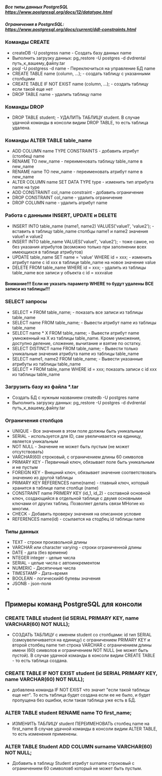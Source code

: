 ##### Все типы данных PostgreSQL https://www.postgresql.org/docs/12/datatype.html
##### Ограничения в PostgreSQL: https://www.postgresql.org/docs/current/ddl-constraints.html


### Команды CREATE
- createDB -U postgress name - Создать базу данных name
- Выполнить загрузку данных: pg_restore -U postgres -d dvdrental путь_к_вашему_файлу.tar
- psql -U postgress -d name - Переключиться на управление БД name
- CREATE TABLE name (column, ...); - создать таблицу с указанными столбцами
- CREATE TABLE IF NOT EXIST name (column, ...); - создать таблицу если такой еще нет
- DROP TABLE name - удалить таблицу name

### Команды DROP
- DROP TABLE student; - УДАЛИТЬ ТАБЛИЦУ student.
В случае удачной команды в конcоли видим DROP TABLE, то есть таблица удалена.

### Команды ALTER TABLE table_name
- ADD COLUMN name TYPE CONSTRAINTS - добавить атрибут (столбец) name
- RENAME TO new_name - переименовать таблицу table_name в new_name
- RENAME name TO new_name - переименовать атрибут name в new_name
- ALTER COLUMN name SET DATA TYPE type - изменить тип атрибута name на type
- ADD CONSTRAINT col_name constraint - добавить ограничение
- DROP CONSTRAINT col_name - удалить ограничение
- DROP COLUMN name - удалить атрибут name

### Работа с данными INSERT, UPDATE и DELETE
- INSERT INTO table_name (name1, name2) VALUES('value1', 'value2'); - вставить в таблицу table_name столбцы name1 и name2 значения value1 и value2
- INSERT INTO table_name VALUES('value1', 'value2'); - тоже самое, но без указания атрибутов (возможно только при заполнении всех имеющихся в таблице атрибутов)
- UPDATE table_name SET name = 'value' WHERE id = xxx; - изменить атрибут name с id xxx в таблице table_name на новое значение value
- DELETE FROM table_name WHERE id = xxx; - удалить из таблицы table_name все записи у объекта с id = xxxvalue
#### Внимание!!! Если не указать параметр WHERE то будут удалены ВСЕ записи из таблицы!!!

### SELECT запросы
- SELECT * FROM table_name; - показать все записи из таблицы table_name
- SELECT name FROM table_name; - Вывести атрибут name из таблицы table_name
- SELECT name * X FROM table_name; - Вывести атрибут name умноженный на X из таблицы table_name. Кроме умножения, доступно деление, сложение, вычитание и взятие по остатку.
- SELECT DISTINCT name FROM table_name; - Вывести только уникальные значения атрибута name из таблицы table_name 
- SELECT name1, name2 FROM table_name; - Вывести указанные атрибуты из таблицы table_name 
- SELECT * FROM table_name WHERE id = xxx; показать записи c id xxx из таблицы table_name

### Загрузить базу из файла *.tar
- Создать БД с нужным названием createdb -U postgres name
- Выполнить загрузку данных: pg_restore -U postgres -d dvdrental путь_к_вашему_файлу.tar

### Ограничения столбцов
- UNIQUE - Все значения в этом поле должны быть уникальным
- SERIAL - используется для ID, сам увеличивается на единицу, является уникальным
- NOT NULL - Значение не может быть пустым (не может отсутствовать)
- VARCHAR(60) строковый, с ограничением длины 60 символов
- PRIMARY KEY - Первичный ключ, обязывает поле
быть уникальным и не пустым
- FOREIGN KEY - Внешний ключ, обязывает значение соответствовать значению из другой таблицы
- PRIMARY KEY REFERENCES name(name) - главный ключ, который хранится в таблице name столбце (name)
- CONSTRAINT name PRIMERY KEY (id_1, id_2) - составной основной ключ, создающийся в отдельной таблице с двумя основными ключами от других таблиц. Позволяет делать связи МНогие ко многим.
- CHECK - Добавить проверку значения на описанное условие
- REFERENCES name(id) - ссылается на стодбец id таблицы name
  
### Типы данных
- TEXT - строки произвольной длины
- VARCHAR или character varying - строки ограниченной длины
- DATE - дата (без времени)
- NTEGER integer - целые числа 
- SERIAL - целые числа с автоинкрементом
- NUMERIC - Десятичные числа
- TIMESTAMP - Дата+время
- BOOLEAN - логическийб булевы значения
- JSONB - json-поля
-
## Примеры команд PostgreSQL для консоли

### CREATE TABLE student (id SERIAL PRIMARY KEY, name VARCHAR(60) NOT NULL); 
- СОЗДАТЬ ТАБЛИЦУ с именем student со столбцами: id тип SERIAL (самоувеличивается на единицу) с ограничением PRIMARY KEY и второй столбец name тип строка VARCHAR с ограничением длины имени (60) символов и ограничением NOT NULL (не может быть пустой). 
В случае удачной команды в консоли видим CREATE TABLE - то есть таблица создана.
### CREATE TABLE IF NOT EXIST student (id SERIAL PRIMARY KEY, name VARCHAR(60) NOT NULL); 
- добавлена команда IF NOT EXIST что значит "если такой таблицы еще нет". То есть таблица будет создана если ее не было, и будет пропущена без ошибки, если такая таблица уже есть в БД.
### ALTER TABLE student RENAME name TO first_name;
- ИЗМЕНИТЬ ТАБЛИЦУ student ПЕРЕИМЕНОВАТЬ столбец name на first_name
В случае удачной команды в конcоли видим ALTER TABLE, то есть изменения применены.
### ALTER TABLE Student ADD COLUMN surname VARCHAR(60) NOT NULL;
- Добавить в таблицу Student атрибут surname строковый с ограничением 60 символовб который не может быть пустым.
  

